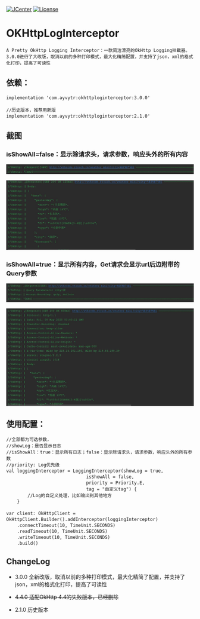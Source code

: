 [![JCenter](https://img.shields.io/badge/jCenter-3.0.0-re.svg)](https://bintray.com/ayvytr/maven/okhttploginterceptor/_latestVersion)
[![License](https://img.shields.io/badge/License-Apache--2.0%20-blue.svg)](license)

# OKHttpLogInterceptor
	A Pretty OkHttp Logging Interceptor：一款简洁漂亮的OkHttp Logging拦截器。3.0.0进行了大改版，取消以前的多种打印模式，最大化精简配置，并支持了json，xml的格式化打印，提高了可读性



## 依赖：

    implementation 'com.ayvytr:okhttploginterceptor:3.0.0'
    
    //历史版本，推荐用新版
    implementation 'com.ayvytr:okhttploginterceptor:2.1.0'



## 截图

### isShowAll=false：显示除请求头，请求参数，响应头外的所有内容



![](screenshot/request-get.jpg)



![](screenshot/response-get.jpg)



### isShowAll=true：显示所有内容，Get请求会显示url后边附带的Query参数



![](screenshot/request-get-all.jpg)




![](screenshot/response-get-all.jpg)



## 使用配置：

	//全部都为可选参数，
	//showLog：是否显示日志
	//isShowAll：true：显示所有日志；false：显示除请求头，请求参数，响应头外的所有参数
	//priority: Log优先级
	val loggingInterceptor = LoggingInterceptor(showLog = true,
	                              isShowAll = false,
	                              priority = Priority.E,
	                              tag = "自定义tag") {
	        //Log的自定义处理，比如输出到其他地方
	    }
	    
	var client: OkHttpClient = OkHttpClient.Builder().addInterceptor(loggingInterceptor)
	    .connectTimeout(10, TimeUnit.SECONDS)
	    .readTimeout(10, TimeUnit.SECONDS)
	    .writeTimeout(10, TimeUnit.SECONDS)
	    .build()




## ChangeLog

* 3.0.0 全新改版，取消以前的多种打印模式，最大化精简了配置，并支持了json，xml的格式化打印，提高了可读性

* ~~4.4.0 适配OkHttp 4.4的失败版本，已经删除~~

* 2.1.0 历史版本



